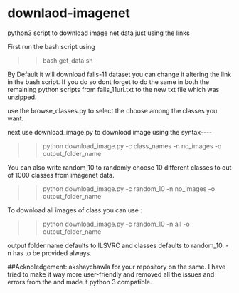 # downlaod-imagenet
python3 script to download image net data just using the links 

First run the bash script using
>>bash get_data.sh

By Default it will download falls-11 dataset you can change it altering the link in the bash script.
If you do so dont forget to do the same in both the remaining python scripts from falls_11url.txt to 
the new txt file which was unzipped.


use the browse_classes.py to select the choose among the classes you want.

next use download_image.py to download image using the syntax----
>>python download_image.py -c class_names -n no_images -o output_folder_name


You can also write random_10 to randomly choose 10 different classes to out of 1000 classes from imagenet 
data.
>>python download_image.py -c random_10 -n no_images -o output_folder_name

To download all images of class you can use :
>>python download_image.py -c random_10 -n all -o output_folder_name

output folder name defaults to ILSVRC and classes defaults to random_10.
-n has to be provided always.

##Acknoledgement:
akshaychawla for your repository on the same. I have tried to make it way more user-friendly and removed all 
the issues and errors from the and made it python 3 compatible.

